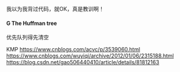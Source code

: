 我以为我背过代码，就OK，真是教训啊！
#### G The Huffman tree
优先队列得先清空

KMP
https://www.cnblogs.com/acvc/p/3539060.html
https://www.cnblogs.com/wuyiqi/archive/2012/01/06/2315188.html
https://blog.csdn.net/gao506440410/article/details/81812163

